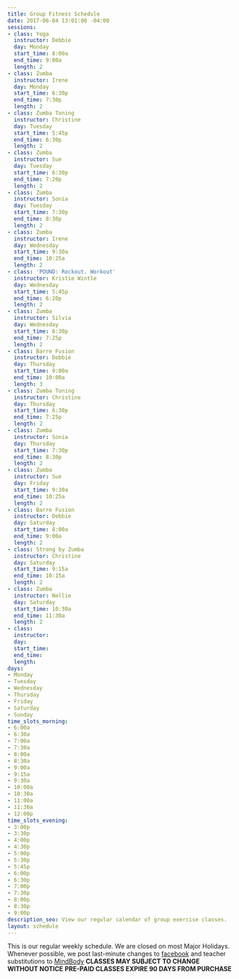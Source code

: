 ```yaml
---
title: Group Fitness Schedule
date: 2017-06-04 13:01:00 -04:00
sessions:
- class: Yoga
  instructor: Debbie
  day: Monday
  start_time: 8:00a
  end_time: 9:00a
  length: 2
- class: Zumba
  instructor: Irene
  day: Monday
  start_time: 6:30p
  end_time: 7:30p
  length: 2
- class: Zumba Toning
  instructor: Christine
  day: Tuesday
  start_time: 5:45p
  end_time: 6:30p
  length: 2
- class: Zumba
  instructor: Sue
  day: Tuesday
  start_time: 6:30p
  end_time: 7:20p
  length: 2
- class: Zumba
  instructor: Sonia
  day: Tuesday
  start_time: 7:30p
  end_time: 8:30p
  length: 2
- class: Zumba
  instructor: Irene
  day: Wednesday
  start_time: 9:30a
  end_time: 10:25a
  length: 2
- class: 'POUND: Rockout. Workout'
  instructor: Kristie Wintle
  day: Wednesday
  start_time: 5:45p
  end_time: 6:20p
  length: 2
- class: Zumba
  instructor: Silvia
  day: Wednesday
  start_time: 6:30p
  end_time: 7:25p
  length: 2
- class: Barre Fusion
  instructor: Debbie
  day: Thursday
  start_time: 9:00a
  end_time: 10:00a
  length: 3
- class: Zumba Toning
  instructor: Christine
  day: Thursday
  start_time: 6:30p
  end_time: 7:25p
  length: 2
- class: Zumba
  instructor: Sonia
  day: Thursday
  start_time: 7:30p
  end_time: 8:30p
  length: 2
- class: Zumba
  instructor: Sue
  day: Friday
  start_time: 9:30a
  end_time: 10:25a
  length: 2
- class: Barre Fusion
  instructor: Debbie
  day: Saturday
  start_time: 8:00a
  end_time: 9:00a
  length: 2
- class: Strong by Zumba
  instructor: Christine
  day: Saturday
  start_time: 9:15a
  end_time: 10:15a
  length: 2
- class: Zumba
  instructor: Nellie
  day: Saturday
  start_time: 10:30a
  end_time: 11:30a
  length: 2
- class: 
  instructor: 
  day: 
  start_time: 
  end_time: 
  length: 
days:
- Monday
- Tuesday
- Wednesday
- Thursday
- Friday
- Saturday
- Sunday
time_slots_morning:
- 6:00a
- 6:30a
- 7:00a
- 7:30a
- 8:00a
- 8:30a
- 9:00a
- 9:15a
- 9:30a
- 10:00a
- 10:30a
- 11:00a
- 11:30a
- 12:00p
time_slots_evening:
- 3:00p
- 3:30p
- 4:00p
- 4:30p
- 5:00p
- 5:30p
- 5:45p
- 6:00p
- 6:30p
- 7:00p
- 7:30p
- 8:00p
- 8:30p
- 9:00p
description_seo: View our regular calendar of group exercise classes.
layout: schedule
---
```


This is our regular weekly schedule. We are closed on most Major Holidays. Whenever possible, we post last-minute changes to [facebook](https://www.facebook.com/Shapeitupfitnessandnutrition) and teacher substitutions to [MindBody](https://clients.mindbodyonline.com/classic/home?studioid=112719)
**CLASSES MAY SUBJECT TO CHANGE WITHOUT NOTICE**
**PRE-PAID CLASSES EXPIRE 90 DAYS FROM PURCHASE**